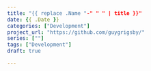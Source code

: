 ```yaml
---
title: "{{ replace .Name "-" " " | title }}"
date: {{ .Date }}
categories: ["Development"]
project_url: "https://github.com/guygrigsby/"
series: [""]
tags: ["Development"]
draft: true

---
```



